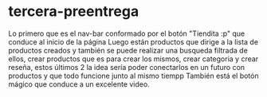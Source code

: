 # tercera-preentrega

Lo primero que es el nav-bar conformado por el botón "Tiendita :p" que conduce al inicio de la página
Luego están productos que dirige a la lista de productos creados y también se puede realizar una busqueda filtrada de ellos, crear productos que es para crear los mismos, crear categoria y crear reseña, estos últimos 2 la idea sería poder conectarlos en un futuro con productos y que todo funcione junto al mismo tiempp
También está el botón mágico que conduce a un excelente video.

